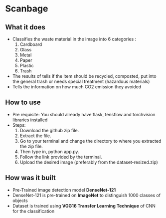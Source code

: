 # Scanbage

## What it does
- Classifies the waste material in the image into 6 categories :
  1. Cardboard
  2. Glass
  3. Metal
  4. Paper
  5. Plastic
  6. Trash
- The results of tells if the item should be recycled, composted, put into the general trash or needs special treatment (hazardous materials)
- Tells the information on how much CO2 emission they avoided

## How to use
- Pre requisite: You should already have flask, tensflow and torchvision libraries installed
- Steps:
  1. Download the github zip file.
  2. Extract the file.
  3. Go to your terminal and change the directory to where you extracted the zip file.
  4. Then type in, python app.py.
  5. Follow the link provided by the terminal.    
  6. Upload the desired image (preferably from the dataset-resized.zip)

## How was it built
- Pre-Trained image detection model **DenseNet-121**
- DenseNet-121 is pre-trained on **ImageNet** to distinguish 1000 classes of objects
- Dataset is trained using **VGG16 Transfer Learning Technique** of CNN for the classification
